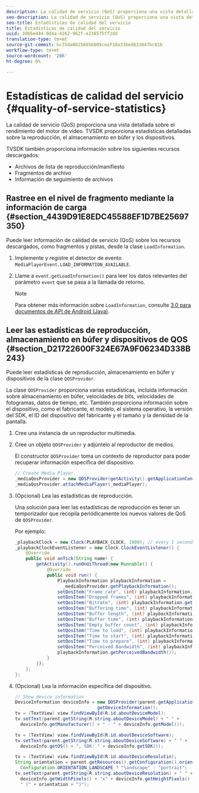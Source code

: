 ```yaml
---
description: La calidad de servicio (QoS) proporciona una vista detallada sobre el rendimiento del motor de vídeo. TVSDK proporciona estadísticas detalladas sobre la reproducción, el almacenamiento en búfer y los dispositivos.
seo-description: La calidad de servicio (QoS) proporciona una vista detallada sobre el rendimiento del motor de vídeo. TVSDK proporciona estadísticas detalladas sobre la reproducción, el almacenamiento en búfer y los dispositivos.
seo-title: Estadísticas de calidad del servicio
title: Estadísticas de calidad del servicio
uuid: 3d66ed44-9d4a-4162-962f-e238575ff2dd
translation-type: tm+mt
source-git-commit: bc35da8b258056809ceaf18e33bed631047bc81b
workflow-type: tm+mt
source-wordcount: '286'
ht-degree: 0%

---
```



# Estadísticas de calidad del servicio {#quality-of-service-statistics}

La calidad de servicio (QoS) proporciona una vista detallada sobre el rendimiento del motor de vídeo. TVSDK proporciona estadísticas detalladas sobre la reproducción, el almacenamiento en búfer y los dispositivos.

TVSDK también proporciona información sobre los siguientes recursos descargados:

* Archivos de lista de reproducción/manifiesto
* Fragmentos de archivo
* Información de seguimiento de archivos

## Rastree en el nivel de fragmento mediante la información de carga {#section_4439D91E8EDC45588EF1D7BE25697350}

Puede leer información de calidad de servicio (QoS) sobre los recursos descargados, como fragmentos y pistas, desde la clase `LoadInformation`.

1. Implemente y registre el detector de evento `MediaPlayerEvent.LOAD_INFORMATION_AVAILABLE`.
1. Llame a `event.getLoadInformation()` para leer los datos relevantes del parámetro `event` que se pasa a la llamada de retorno.

   >[!NOTE]
   >
   >Para obtener más información sobre `LoadInformation`, consulte [3.0 para documentos de API de Android (Java)](https://help.adobe.com/en_US/primetime/api/psdk/javadoc3.0/index.html).

## Leer las estadísticas de reproducción, almacenamiento en búfer y dispositivos de QOS {#section_D21722600F324E67A9F06234D338B243}

Puede leer estadísticas de reproducción, almacenamiento en búfer y dispositivos de la clase `QOSProvider`.

La clase `QOSProvider` proporciona varias estadísticas, incluida información sobre almacenamiento en búfer, velocidades de bits, velocidades de fotogramas, datos de tiempo, etc. También proporciona información sobre el dispositivo, como el fabricante, el modelo, el sistema operativo, la versión del SDK, el ID del dispositivo del fabricante y el tamaño y la densidad de la pantalla.

1. Cree una instancia de un reproductor multimedia.
1. Cree un objeto `QOSProvider` y adjúntelo al reproductor de medios.

   El constructor `QOSProvider` toma un contexto de reproductor para poder recuperar información específica del dispositivo.

   ```java
   // Create Media Player. 
   _mediaQosProvider = new QOSProvider(getActivity().getApplicationContext()); 
   _mediaQosProvider.attachMediaPlayer(_mediaPlayer);
   ```

1. (Opcional) Lea las estadísticas de reproducción.

   Una solución para leer las estadísticas de reproducción es tener un temporizador que recopila periódicamente los nuevos valores de QoS de `QOSProvider`.

   Por ejemplo:

   ```java
   _playbackClock = new Clock(PLAYBACK_CLOCK, 1000); // every 1 second 
   _playbackClockEventListener = new Clock.ClockEventListener() { 
       @Override 
       public void onTick(String name) { 
           getActivity().runOnUiThread(new Runnable() { 
               @Override 
               public void run() { 
                   PlaybackInformation playbackInformation =  
                     _mediaQosProvider.getPlaybackInformation();  
                   setQosItem("Frame rate", (int) playbackInformation.getFrameRate());  
                   setQosItem("Dropped frames", (int) playbackInformation.getDroppedFrameCount()); 
                   setQosItem("Bitrate", (int) playbackInformation.getBitrate()); 
                   setQosItem("Buffering time", (int) playbackInformation.getBufferingTime());  
                   setQosItem("Buffer length", (int) playbackInformation.getBufferLength());  
                   setQosItem("Buffer time", (int) playbackInformation.getBufferTime());  
                   setQosItem("Empty buffer count", (int) playbackInformation.getEmptyBufferCount());  
                   setQosItem("Time to load", (int) playbackInformation.getTimeToLoad());  
                   setQosItem("Time to start", (int) playbackInformation.getTimeToStart()); 
                   setQosItem("Time to prepare", (int) playbackInformation.getTimeToPrepare()); 
                   setQosItem("Perceived Bandwidth", (int) playbackInformation.getPerceivedBandwidth());   
                   playbackInformation.getPerceivedBandwidth()); 
               } 
           }); 
       }; 
   }; 
   ```

1. (Opcional) Lea la información específica del dispositivo.

   ```java
   // Show device information 
   DeviceInformation deviceInfo = new QOSProvider(parent.getApplicationContext()). 
                                  getDeviceInformation(); 
   tv = (TextView) view.findViewById(R.id.aboutDeviceModel); 
   tv.setText(parent.getString(R.string.aboutDeviceModel) + " " +  
     deviceInfo.getManufacturer() + " - " + deviceInfo.getModel()); 
   
   tv = (TextView) view.findViewById(R.id.aboutDeviceSoftware); 
   tv.setText(parent.getString(R.string.aboutDeviceSoftware) + " " +  
     deviceInfo.getOS() + ", SDK: " + deviceInfo.getSDK()); 
   
   tv = (TextView) view.findViewById(R.id.aboutDeviceResolutin); 
   String orientation = parent.getResources().getConfiguration().orientation ==  
     Configuration.ORIENTATION_LANDSCAPE ? "landscape" : "portrait"; 
   tv.setText(parent.getString(R.string.aboutDeviceResolution) + " " +  
     deviceInfo.getWidthPixels() + "x" + deviceInfo.getHeightPixels() +  
     " (" + orientation + ")"); 
   ```

